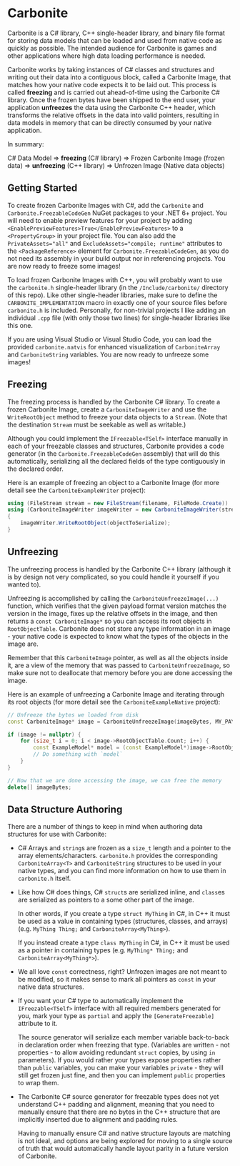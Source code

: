 Carbonite
=========

Carbonite is a C# library, C++ single-header library, and binary file format for storing data models that can be loaded and used from native code as quickly as possible.
The intended audience for Carbonite is games and other applications where high data loading performance is needed.

Carbonite works by taking instances of C# classes and structures and writing out their data into a contiguous block, called a Carbonite Image, that matches how your native code expects it to be laid out. This process is called **freezing** and is carried out ahead-of-time using the Carbonite C# library. Once the frozen bytes have been shipped to the end user, your application **unfreezes** the data using the Carbonite C++ header, which transforms the relative offsets in the data into valid pointers, resulting in data models in memory that can be directly consumed by your native application.

In summary:

C# Data Model => **freezing** (C# library) => Frozen Carbonite Image (frozen data) => **unfreezing** (C++ library) => Unfrozen Image (Native data objects)


Getting Started
---------------

To create frozen Carbonite Images with C#, add the `Carbonite` and `Carbonite.FreezableCodeGen` NuGet packages to your .NET 6+ project. You will need to enable preview features for your project by adding `<EnablePreviewFeatures>True</EnablePreviewFeatures>` to a `<PropertyGroup>` in your project file. You can also add the `PrivateAssets="all"` and `ExcludeAssets="compile; runtime"` attributes to the `<PackageReference>` element for `Carbonite.FreezableCodeGen`, as you do not need its assembly in your build output nor in referencing projects. You are now ready to freeze some images!

To load frozen Carbonite Images with C++, you will probably want to use the `carbonite.h` single-header library (in the `/Include/carbonite/` directory of this repo). Like other single-header libraries, make sure to define the `CARBONITE_IMPLEMENTATION` macro in exactly one of your source files before `carbonite.h` is included. Personally, for non-trivial projects I like adding an individual `.cpp` file (with only those two lines) for single-header libraries like this one.

If you are using Visual Studio or Visual Studio Code, you can load the provided `carbonite.natvis` for enhanced visualization of `CarboniteArray` and `CarboniteString` variables. You are now ready to unfreeze some images!


Freezing
--------

The freezing process is handled by the Carbonite C# library. To create a frozen Carbonite Image, create a `CarboniteImageWriter` and use the `WriteRootObject` method to freeze your data objects to a `Stream`. (Note that the destination `Stream` must be seekable as well as writable.)

Although you could implement the `IFreezable<TSelf>` interface manually in each of your freezable classes and structures, Carbonite provides a code generator (in the `Carbonite.FreezableCodeGen` assembly) that will do this automatically, serializing all the declared fields of the type contiguously in the declared order.

Here is an example of freezing an object to a Carbonite Image (for more detail see the `CarboniteExampleWriter` project):

```csharp
using (FileStream stream = new FileStream(filename, FileMode.Create))
using (CarboniteImageWriter imageWriter = new CarboniteImageWriter(stream, payloadFormatVersion))
{
    imageWriter.WriteRootObject(objectToSerialize);
}
```


Unfreezing
----------

The unfreezing process is handled by the Carbonite C++ library (although it is by design not very complicated, so you could handle it yourself if you wanted to).

Unfreezing is accomplished by calling the `CarboniteUnfreezeImage(...)` function, which verifies that the given payload format version matches the version in the image, fixes up the relative offsets in the image, and then returns a `const CarboniteImage*` so you can access its root objects in `RootObjectTable`. Carbonite does not store any type information in an image - your native code is expected to know what the types of the objects in the image are.

Remember that this `CarboniteImage` pointer, as well as all the objects inside it, are a view of the memory that was passed to `CarboniteUnfreezeImage`, so make sure not to deallocate that memory before you are done accessing the image.

Here is an example of unfreezing a Carbonite Image and iterating through its root objects (for more detail see the `CarboniteExampleNative` project):

```cpp
// Unfreeze the bytes we loaded from disk
const CarboniteImage* image = CarboniteUnfreezeImage(imageBytes, MY_PAYLOAD_FORMAT_VERSION);

if (image != nullptr) {
    for (size_t i = 0; i < image->RootObjectTable.Count; i++) {
        const ExampleModel* model = (const ExampleModel*)image->RootObjectTable[i];
        // Do something with `model`
    }
}

// Now that we are done accessing the image, we can free the memory
delete[] imageBytes;
```


Data Structure Authoring
------------------------

There are a number of things to keep in mind when authoring data structures for use with Carbonite:
 - C# Arrays and `string`s are frozen as a `size_t` length and a pointer to the array elements/characters. `carbonite.h` provides the corresponding `CarboniteArray<T>` and `CarboniteString` structures to be used in your native types, and you can find more information on how to use them in `carbonite.h` itself.
 - Like how C# does things, C# `struct`s are serialized inline, and `class`es are serialized as pointers to a some other part of the image.
 
    In other words, if you create a type `struct MyThing` in C#, in C++ it must be used as a value in containing types (structures, classes, and arrays) (e.g. `MyThing Thing;` and `CarboniteArray<MyThing>`).
    
    If you instead create a type `class MyThing` in C#, in C++ it must be used as a pointer in containing types (e.g. `MyThing* Thing;` and `CarboniteArray<MyThing*>`).
 - We all love `const` correctness, right? Unfrozen images are not meant to be modified, so it makes sense to mark all pointers as `const` in your native data structures.
 - If you want your C# type to automatically implement the `IFreezable<TSelf>` interface with all required members generated for you, mark your type as `partial` and apply the `[GenerateFreezable]` attribute to it.

    The source generator will serialize each member variable back-to-back in declaration order when freezing that type. (Variables are written - not properties - to allow avoiding redundant `struct` copies, by using `in` parameters). If you would rather your types expose properties rather than `public` variables, you can make your variables `private` - they will still get frozen just fine, and then you can implement `public` properties to wrap them.
 - The Carbonite C# source generator for freezable types does not yet understand C++ padding and alignment, meaning that you need to manually ensure that there are no bytes in the C++ structure that are implicitly inserted due to alignment and padding rules.

   Having to manually ensure C# and native structure layouts are matching is not ideal, and options are being explored for moving to a single source of truth that would automatically handle layout parity in a future version of Carbonite.

